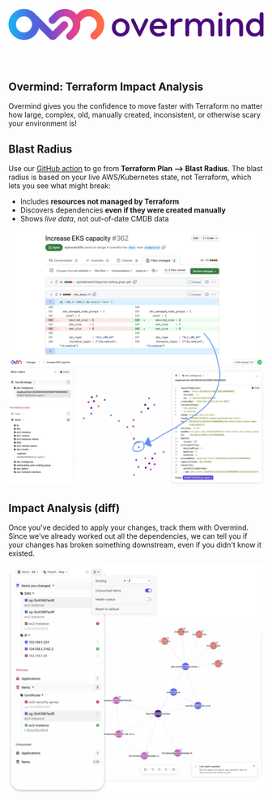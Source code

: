 ![logo](./img/logo-name.png)

</br></br>

## Overmind: Terraform Impact Analysis

Overmind gives you the confidence to move faster with Terraform no matter how large, complex, old, manually created, inconsistent, or otherwise scary your environment is!

## Blast Radius

Use our [GitHub action](https://github.com/overmindtech/actions) to go from **Terraform Plan --> Blast Radius**. The blast radius is based on your live AWS/Kubernetes state, not Terraform, which lets you see what might break:

* Includes **resources not managed by Terraform**
* Discovers dependencies **even if they were created manually**
* Shows *live data*, not out-of-date CMDB data

![blast radius](./img/blast_radius.png)

## Impact Analysis (diff)

Once you've decided to apply your changes, track them with Overmind. Since we've already worked out all the dependencies, we can tell you if your changes has broken something downstream, even if you didn't know it existed.

![blast radius diff](./img/blast_radius_diff.png)
